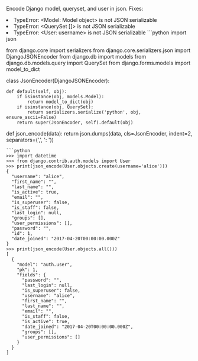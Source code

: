 Encode Django model, queryset, and user in json. Fixes:

  <li>TypeError: &lt;Model: Model object> is not JSON serializable
  <li>TypeError: &lt;QuerySet []> is not JSON serializable
  <li>TypeError: &lt;User: username> is not JSON serializable
```python
import json

from django.core import serializers
from django.core.serializers.json import DjangoJSONEncoder
from django.db import models
from django.db.models.query import QuerySet
from django.forms.models import model_to_dict


class JsonEncoder(DjangoJSONEncoder):

    def default(self, obj):
        if isinstance(obj, models.Model):
            return model_to_dict(obj)
        if isinstance(obj, QuerySet):
            return serializers.serialize('python', obj, ensure_ascii=False)
        return super(JsonEncoder, self).default(obj)


def json_encode(data):
    return json.dumps(data, cls=JsonEncoder, indent=2, separators=(',', ': '))
```
```python
>>> import datetime
>>> from django.contrib.auth.models import User
>>> print(json_encode(User.objects.create(username='alice')))
{
  "username": "alice",
  "first_name": "",
  "last_name": "",
  "is_active": true,
  "email": "",
  "is_superuser": false,
  "is_staff": false,
  "last_login": null,
  "groups": [],
  "user_permissions": [],
  "password": "",
  "id": 1,
  "date_joined": "2017-04-20T00:00:00.000Z"
}
>>> print(json_encode(User.objects.all()))
[
  {
    "model": "auth.user",
    "pk": 1,
    "fields": {
      "password": "",
      "last_login": null,
      "is_superuser": false,
      "username": "alice",
      "first_name": "",
      "last_name": "",
      "email": "",
      "is_staff": false,
      "is_active": true,
      "date_joined": "2017-04-20T00:00:00.000Z",
      "groups": [],
      "user_permissions": []
    }
  }
]
```